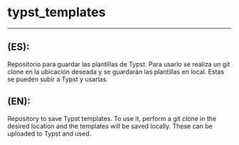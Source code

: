 # typst_templates
------------------------------------------
(ES):
-----
Repositorio para guardar las plantillas de Typst. 
Para usarlo se realiza un git clone en la ubicación deseada
y se guardarán las plantillas en local. Estas se pueden
subir a Typst y usarlas.

(EN):
-----
Repository to save Typst templates. To use it, 
perform a git clone in the desired location and the 
templates will be saved locally. These can be uploaded 
to Typst and used.
